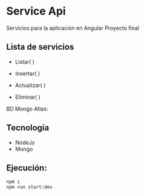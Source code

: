 # Service Api

Servicios para la aplicación en Angular Proyecto final

## Lista de servicios

- Listar( )

- Insertar( )

- Actualizar( )

- Eliminar( )

BD Mongo Atlas:

## Tecnología

- NodeJs
- Mongo

## Ejecución:

```console
npm i
npm run start:dev
```

